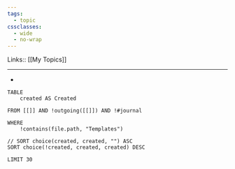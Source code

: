 ```yaml
---
tags:
  - topic
cssclasses:
  - wide
  - no-wrap
---
```

Links:: [[My Topics]]

---

- 


```dataview
TABLE 
	created AS Created
	
FROM [[]] AND !outgoing([[]]) AND !#journal 

WHERE
	!contains(file.path, "Templates")

// SORT choice(created, created, "") ASC
SORT choice(!created, created, created) DESC

LIMIT 30
```


